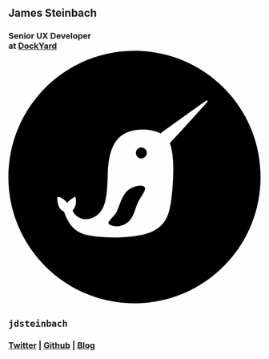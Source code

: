 <h2 class="">James Steinbach</h2>
<h3 class="mb-2">Senior UX Developer<br /> at <a rel="noreferrer noopener nofollow" target="_blank" href="https://dockyard.com/blog/authors/james-steinbach">DockYard</a><svg viewBox="0 0 1023 1024" class="logo--dockyard" fill="var(--dyColor)"><path d="M511.413 0c-282.422 0-511.413 228.991-511.413 512 0 282.422 228.991 511.413 511.413 511.413s511.413-228.991 511.413-511.413c0.587-283.009-228.404-512-511.413-512zM808.514 202.569c0 1.761-1.761 4.697-5.284 8.807-9.394 10.569-110.972 123.89-148.55 162.642 16.44 42.275 16.44 115.083 10.569 185.541-8.22 99.229-21.138 139.156-75.156 169.688s-201.982 34.642-275.963 16.44c-73.982-18.202-83.376-92.183-90.422-95.119-28.771-12.33-25.248-58.128-25.248-58.128 20.55-1.174 40.514 24.073 40.514 24.073 8.22-12.917 32.294-25.248 32.294-25.248 11.156 39.339-12.33 52.844-9.982 58.128 5.872 14.679 37.578 49.908 87.486 24.073 49.908-25.248 51.67-94.532 54.606-179.67s25.248-153.248 98.642-169.688c56.367-12.33 96.881 1.761 115.083 10.569 50.495-36.991 165.578-119.193 175.56-126.239 4.697-2.936 8.22-5.284 10.569-6.459h5.284c0 0 0 0 0 0.587v0z"></path><path d="M473.835 577.174c-16.44 22.899-21.138 44.037-31.706 69.284-8.807 19.963-23.486 29.358-34.642 45.798-9.394 14.092 20.55 18.789 28.771 19.376 21.725.587 45.798-10.569 58.716-27.596 17.615-24.073 19.376-46.972 31.706-72.22 6.459-13.505 26.422-39.339 27.596-51.67 2.936-23.486-56.367-16.44-80.44 17.028zM532.55 392.807c-11.743 4.11-18.202 16.44-14.092 28.183 3.523 11.743 16.44 18.202 27.596 14.092 11.743-4.11 18.202-16.44 14.092-28.183-3.523-11.156-16.44-17.615-27.596-14.092z"></path></svg></h3>
<h2 class=""><code>jdsteinbach</code></h2>
<h3><a rel="noreferrer noopener nofollow" target="_blank" href="https://twitter.com/jdsteinbach">Twitter</a> | <a rel="noreferrer noopener nofollow" target="_blank" href="https://github.com/jdsteinbach">Github</a> | <a href="https://jdsteinbach.com">Blog</a></h3>
